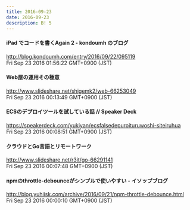 ```yaml
---
title: 2016-09-23
date: 2016-09-23
description: B! 5
---
```


#### iPad でコードを書くAgain 2 - kondoumh のブログ
http://blog.kondoumh.com/entry/2016/09/22/095119<br>
Fri Sep 23 2016 01:56:22 GMT+0900 (JST)<br>


#### Web屋の運用その極意
http://www.slideshare.net/shigemk2/web-66253049<br>
Fri Sep 23 2016 00:13:49 GMT+0900 (JST)<br>


#### ECSのデプロイツールを試している話 // Speaker Deck
https://speakerdeck.com/yukiyan/ecsfalsedepuroituruwoshi-siteiruhua<br>
Fri Sep 23 2016 00:08:51 GMT+0900 (JST)<br>


#### クラウドとGo言語とリモートワーク 
http://www.slideshare.net/r3it/go-66291141<br>
Fri Sep 23 2016 00:07:48 GMT+0900 (JST)<br>


#### npmのthrottle-debounceがシンプルで使いやすい - イソップブログ
http://blog.yuhiisk.com/archive/2016/09/21/npm-throttle-debounce.html<br>
Fri Sep 23 2016 00:00:10 GMT+0900 (JST)<br>


